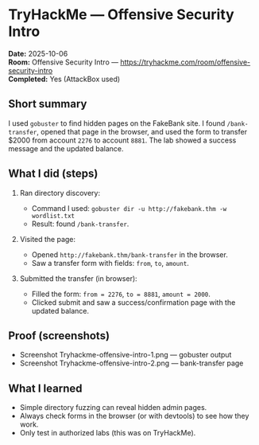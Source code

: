 # TryHackMe — Offensive Security Intro

**Date:** 2025-10-06  
**Room:** Offensive Security Intro — https://tryhackme.com/room/offensive-security-intro  
**Completed:** Yes (AttackBox used)

## Short summary
I used `gobuster` to find hidden pages on the FakeBank site. I found `/bank-transfer`, opened that page in the browser, and used the form to transfer $2000 from account `2276` to account `8881`. The lab showed a success message and the updated balance.

## What I did (steps)
1. Ran directory discovery:
   - Command I used: `gobuster dir -u http://fakebank.thm -w wordlist.txt`
   - Result: found `/bank-transfer`.

2. Visited the page:
   - Opened `http://fakebank.thm/bank-transfer` in the browser.
   - Saw a transfer form with fields: `from`, `to`, `amount`.

3. Submitted the transfer (in browser):
   - Filled the form: `from = 2276`, `to = 8881`, `amount = 2000`.
   - Clicked submit and saw a success/confirmation page with the updated balance.

## Proof (screenshots)
- Screenshot Tryhackme-offensive-intro-1.png — gobuster output 
- Screenshot Tryhackme-offensive-intro-2.png — bank-transfer page 

## What I learned
- Simple directory fuzzing can reveal hidden admin pages.
- Always check forms in the browser (or with devtools) to see how they work.
- Only test in authorized labs (this was on TryHackMe).
